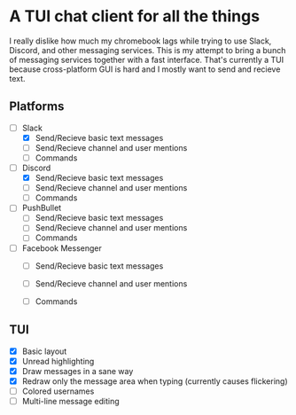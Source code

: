 # A TUI chat client for all the things

I really dislike how much my chromebook lags while trying to use Slack, Discord, and other messaging services. This is my attempt to bring a bunch of messaging services together with a fast interface. That's currently a TUI because cross-platform GUI is hard and I mostly want to send and recieve text.

## Platforms
- [ ] Slack
  - [x] Send/Recieve basic text messages
  - [ ] Send/Recieve channel and user mentions
  - [ ] Commands

- [ ] Discord
  - [x] Send/Recieve basic text messages
  - [ ] Send/Recieve channel and user mentions
  - [ ] Commands

- [ ] PushBullet
  - [ ] Send/Recieve basic text messages
  - [ ] Send/Recieve channel and user mentions
  - [ ] Commands

- [ ] Facebook Messenger
  - [ ] Send/Recieve basic text messages
  - [ ] Send/Recieve channel and user mentions
  - [ ] Commands


## TUI
- [x] Basic layout
- [x] Unread highlighting
- [x] Draw messages in a sane way
- [x] Redraw only the message area when typing (currently causes flickering)
- [ ] Colored usernames
- [ ] Multi-line message editing

